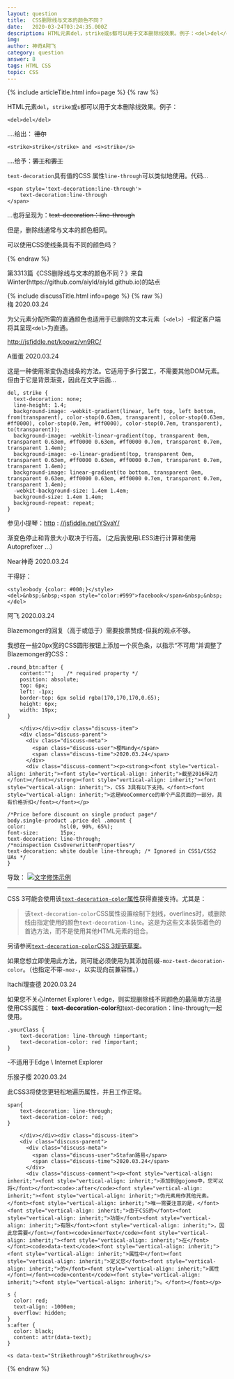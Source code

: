 ```yaml
---
layout: question
title:  CSS删除线与文本的颜色不同？
date:   2020-03-24T03:24:35.000Z
description: HTML元素del，strike或s都可以用于文本删除线效果。例子：<del>del</del>....给出： 德尔<strike>stri...
img: 
author: 神奇A阿飞
category: question
answer: 8
tags: HTML CSS
topic: CSS
---
```

<div class="article-root">
  <div class="article">
    {% include articleTitle.html info=page %}
    {% raw %}
    <div class="article-content"><p><font style="vertical-align: inherit;"><font style="vertical-align: inherit;">HTML元素</font></font><code>del</code><font style="vertical-align: inherit;"><font style="vertical-align: inherit;">，</font></font><code>strike</code><font style="vertical-align: inherit;"><font style="vertical-align: inherit;">或</font></font><code>s</code><font style="vertical-align: inherit;"><font style="vertical-align: inherit;">都可以用于文本删除线效果。</font><font style="vertical-align: inherit;">例子：</font></font></p>

<pre><code>&lt;del&gt;del&lt;/del&gt;
</code></pre>

<p><font style="vertical-align: inherit;"><font style="vertical-align: inherit;">....给出： </font></font><del><font style="vertical-align: inherit;"><font style="vertical-align: inherit;">德尔</font></font></del></p>

<pre><code>&lt;strike&gt;strike&lt;/strike&gt; and &lt;s&gt;strike&lt;/s&gt;
</code></pre>

<p><font style="vertical-align: inherit;"><font style="vertical-align: inherit;">....给予：</font></font><strike><font style="vertical-align: inherit;"><font style="vertical-align: inherit;">罢工</font></font></strike><font style="vertical-align: inherit;"><font style="vertical-align: inherit;">和</font></font><s><font style="vertical-align: inherit;"><font style="vertical-align: inherit;">罢工</font></font></s></p>

<p><font style="vertical-align: inherit;"></font><code>text-decoration</code><font style="vertical-align: inherit;"><font style="vertical-align: inherit;">具有值</font><font style="vertical-align: inherit;">的CSS </font><font style="vertical-align: inherit;">属性</font></font><code>line-through</code><font style="vertical-align: inherit;"><font style="vertical-align: inherit;">可以类似地使用。</font><font style="vertical-align: inherit;">代码...</font></font></p>

<pre><code>&lt;span style='text-decoration:line-through'&gt;<font></font>
    text-decoration:line-through<font></font>
&lt;/span&gt;<font></font>
</code></pre>

<p><font style="vertical-align: inherit;"><font style="vertical-align: inherit;">...也将呈现为：</font></font><strike><font style="vertical-align: inherit;"><font style="vertical-align: inherit;">text-decoration：line-through</font></font></strike> </p>

<p><font style="vertical-align: inherit;"><font style="vertical-align: inherit;">但是，删除线通常与文本的颜色相同。 </font></font></p>

<p><font style="vertical-align: inherit;"><font style="vertical-align: inherit;">可以使用CSS使线条具有不同的颜色吗？</font></font></p></div>
    {% endraw %}
  </div>
  <p class="winter_mark">第3313篇《CSS删除线与文本的颜色不同？》来自Winter(https://github.com/aiyld/aiyld.github.io)的站点</p>
  <div class="discuss-wrapper">
    {% include discussTitle.html info=page %}
    {% raw %}
    <div class="discuss-item">
        <div class="discuss-parent">
          <div class="discuss-meta">
            <span class="discuss-user">梅</span>
            <span class="discuss-time">2020.03.24</span>
          </div>
          <div class="discuss-comment"><p><font style="vertical-align: inherit;"><font style="vertical-align: inherit;">为父元素分配所需的直通颜色也适用于已删除的文本元素（</font></font><code>&lt;del&gt;</code><font style="vertical-align: inherit;"><font style="vertical-align: inherit;">）-假定客户端将其呈现</font></font><code>&lt;del&gt;</code><font style="vertical-align: inherit;"><font style="vertical-align: inherit;">为直通。</font></font></p>

<p><a href="http://jsfiddle.net/kpowz/vn9RC/" rel="nofollow"><font style="vertical-align: inherit;"><font style="vertical-align: inherit;">http://jsfiddle.net/kpowz/vn9RC/</font></font></a></p></div>
        </div></div><div class="discuss-item">
        <div class="discuss-parent">
          <div class="discuss-meta">
            <span class="discuss-user">A蛋蛋</span>
            <span class="discuss-time">2020.03.24</span>
          </div>
          <div class="discuss-comment"><p><font style="vertical-align: inherit;"><font style="vertical-align: inherit;">这是一种使用渐变伪造线条的方法。</font><font style="vertical-align: inherit;">它适用于多行罢工，不需要其他DOM元素。</font><font style="vertical-align: inherit;">但由于它是背景渐变，因此在文字后面...</font></font></p>

<pre class="lang-css prettyprint-override"><code>del, strike {<font></font>
  text-decoration: none;<font></font>
  line-height: 1.4;<font></font>
  background-image: -webkit-gradient(linear, left top, left bottom, from(transparent), color-stop(0.63em, transparent), color-stop(0.63em, #ff0000), color-stop(0.7em, #ff0000), color-stop(0.7em, transparent), to(transparent));<font></font>
  background-image: -webkit-linear-gradient(top, transparent 0em, transparent 0.63em, #ff0000 0.63em, #ff0000 0.7em, transparent 0.7em, transparent 1.4em);<font></font>
  background-image: -o-linear-gradient(top, transparent 0em, transparent 0.63em, #ff0000 0.63em, #ff0000 0.7em, transparent 0.7em, transparent 1.4em);<font></font>
  background-image: linear-gradient(to bottom, transparent 0em, transparent 0.63em, #ff0000 0.63em, #ff0000 0.7em, transparent 0.7em, transparent 1.4em);<font></font>
  -webkit-background-size: 1.4em 1.4em;<font></font>
  background-size: 1.4em 1.4em;<font></font>
  background-repeat: repeat;<font></font>
}<font></font>
</code></pre>

<p><font style="vertical-align: inherit;"><font style="vertical-align: inherit;">参见小提琴：</font><a href="http://jsfiddle.net/YSvaY/" rel="noreferrer"><font style="vertical-align: inherit;">http</font></a><font style="vertical-align: inherit;"> : </font></font><a href="http://jsfiddle.net/YSvaY/" rel="noreferrer"><font style="vertical-align: inherit;"><font style="vertical-align: inherit;">//jsfiddle.net/YSvaY/</font></font></a></p>

<p><font style="vertical-align: inherit;"><font style="vertical-align: inherit;">渐变色停止和背景大小取决于行高。</font><font style="vertical-align: inherit;">（之后我使用LESS进行计算和使用Autoprefixer ...）</font></font></p></div>
        </div></div><div class="discuss-item">
        <div class="discuss-parent">
          <div class="discuss-meta">
            <span class="discuss-user">Near神奇</span>
            <span class="discuss-time">2020.03.24</span>
          </div>
          <div class="discuss-comment"><p><font style="vertical-align: inherit;"><font style="vertical-align: inherit;">干得好：</font></font></p>

<p></p><div class="snippet" data-lang="js" data-hide="false" data-console="true" data-babel="false">
<div class="snippet-code">
<pre class="snippet-code-html lang-html prettyprint-override"><code>&lt;style&gt;body {color: #000;}&lt;/style&gt;<font></font>
&lt;del&gt;&amp;nbsp;&amp;nbsp;&lt;span style="color:#999"&gt;facebook&lt;/span&gt;&amp;nbsp;&amp;nbsp;&lt;/del&gt;</code></pre>
</div>
</div>
<p></p></div>
        </div></div><div class="discuss-item">
        <div class="discuss-parent">
          <div class="discuss-meta">
            <span class="discuss-user">阿飞</span>
            <span class="discuss-time">2020.03.24</span>
          </div>
          <div class="discuss-comment"><p><font style="vertical-align: inherit;"><font style="vertical-align: inherit;">Blazemonger的回复（高于或低于）需要投票赞成-但我的观点不够。</font></font></p>

<p><font style="vertical-align: inherit;"><font style="vertical-align: inherit;">我想在一些20px宽的CSS圆形按钮上添加一个灰色条，以指示“不可用”并调整了Blazemonger的CSS：</font></font></p>

<pre><code>.round_btn:after {<font></font>
    content:"";    /* required property */<font></font>
    position: absolute;<font></font>
    top: 6px;<font></font>
    left: -1px;<font></font>
    border-top: 6px solid rgba(170,170,170,0.65);<font></font>
    height: 6px;<font></font>
    width: 19px;<font></font>
}<font></font>
</code></pre></div>
        </div></div><div class="discuss-item">
        <div class="discuss-parent">
          <div class="discuss-meta">
            <span class="discuss-user">樱Mandy</span>
            <span class="discuss-time">2020.03.24</span>
          </div>
          <div class="discuss-comment"><p><strong><font style="vertical-align: inherit;"><font style="vertical-align: inherit;">截至2016年2月</font></font></strong><font style="vertical-align: inherit;"><font style="vertical-align: inherit;">，CSS 3具有以下支持。</font><font style="vertical-align: inherit;">这是WooCommerce的单个产品页面的一部分，具有价格折扣</font></font></p>

<pre><code>/*Price before discount on single product page*/<font></font>
body.single-product .price del .amount {<font></font>
color:           hsl(0, 90%, 65%);<font></font>
font-size:       15px;<font></font>
text-decoration: line-through;<font></font>
/*noinspection CssOverwrittenProperties*/<font></font>
text-decoration: white double line-through; /* Ignored in CSS1/CSS2 UAs */<font></font>
}<font></font>
</code></pre>

<p><font style="vertical-align: inherit;"><font style="vertical-align: inherit;">导致：
</font></font><a href="https://i.stack.imgur.com/4D6Z2.png" rel="noreferrer"><img src="https://i.stack.imgur.com/4D6Z2.png" alt="文字修饰示例"></a></p>

<hr>

<p><font style="vertical-align: inherit;"><font style="vertical-align: inherit;">CSS 3可能会使用该</font></font><a href="https://developer.mozilla.org/en-US/docs/Web/CSS/text-decoration-color" rel="noreferrer"><code>text-decoration-color</code><font style="vertical-align: inherit;"><font style="vertical-align: inherit;">属性</font></font></a><font style="vertical-align: inherit;"><font style="vertical-align: inherit;">获得直接支持</font><font style="vertical-align: inherit;">。</font><font style="vertical-align: inherit;">尤其是：</font></font></p>

<blockquote>
  <p><font style="vertical-align: inherit;"><font style="vertical-align: inherit;">该</font></font><code>text-decoration-color</code><font style="vertical-align: inherit;"><font style="vertical-align: inherit;">CSS属性设置绘制下划线，overlines时，或删除线由指定使用的颜色</font></font><code>text-decoration-line</code><font style="vertical-align: inherit;"><font style="vertical-align: inherit;">。</font><font style="vertical-align: inherit;">这是为这些文本装饰着色的首选方法，而不是使用其他HTML元素的组合。</font></font></p>
</blockquote>

<p><font style="vertical-align: inherit;"><font style="vertical-align: inherit;">另请参阅</font></font><a href="http://dev.w3.org/csswg/css-text-decor-3/#text-decoration-color" rel="noreferrer"><code>text-decoration-color</code><font style="vertical-align: inherit;"><font style="vertical-align: inherit;">CSS 3规范草案</font></font></a><font style="vertical-align: inherit;"><font style="vertical-align: inherit;">。</font></font></p>

<p><font style="vertical-align: inherit;"><font style="vertical-align: inherit;">如果您想立即使用此方法，则可能必须使用为其添加前缀</font></font><code>-moz-text-decoration-color</code><font style="vertical-align: inherit;"><font style="vertical-align: inherit;">。</font><font style="vertical-align: inherit;">（也指定不带</font></font><code>-moz-</code><font style="vertical-align: inherit;"><font style="vertical-align: inherit;">，以实现向前兼容性。）</font></font></p></div>
        </div></div><div class="discuss-item">
        <div class="discuss-parent">
          <div class="discuss-meta">
            <span class="discuss-user">Itachi理查德</span>
            <span class="discuss-time">2020.03.24</span>
          </div>
          <div class="discuss-comment"><p><font style="vertical-align: inherit;"><font style="vertical-align: inherit;">如果您不关心Internet Explorer \ edge，则实现删除线不同颜色的最简单方法是使用CSS属性： 
 </font></font><strong><font style="vertical-align: inherit;"><font style="vertical-align: inherit;">text-decoration-color</font></font></strong><font style="vertical-align: inherit;"><font style="vertical-align: inherit;">和text-decoration：line-through;一起使用。</font></font></p>

<pre><code>.yourClass {<font></font>
    text-decoration: line-through !important;<font></font>
    text-decoration-color: red !important;<font></font>
}<font></font>
</code></pre>

<p><font style="vertical-align: inherit;"><font style="vertical-align: inherit;">-不适用于Edge \ Internet Explorer</font></font></p></div>
        </div></div><div class="discuss-item">
        <div class="discuss-parent">
          <div class="discuss-meta">
            <span class="discuss-user">乐猴子樱</span>
            <span class="discuss-time">2020.03.24</span>
          </div>
          <div class="discuss-comment"><p><font style="vertical-align: inherit;"><font style="vertical-align: inherit;">此CSS3将使您更轻松地遍历属性，并且工作正常。   </font></font></p>

<pre><code>span{<font></font>
    text-decoration: line-through;<font></font>
    text-decoration-color: red;<font></font>
}<font></font>
</code></pre></div>
        </div></div><div class="discuss-item">
        <div class="discuss-parent">
          <div class="discuss-meta">
            <span class="discuss-user">Stafan路易</span>
            <span class="discuss-time">2020.03.24</span>
          </div>
          <div class="discuss-comment"><p><font style="vertical-align: inherit;"><font style="vertical-align: inherit;">添加到@gojomo中，您可以将</font></font><code>:after</code><font style="vertical-align: inherit;"><font style="vertical-align: inherit;">伪元素用作其他元素。</font><font style="vertical-align: inherit;">唯一需要注意的是，</font><font style="vertical-align: inherit;">由于CSS的</font><font style="vertical-align: inherit;">功能</font><font style="vertical-align: inherit;">有限</font><font style="vertical-align: inherit;">，因此您需要</font></font><code>innerText</code><font style="vertical-align: inherit;"><font style="vertical-align: inherit;">在</font></font><code>data-text</code><font style="vertical-align: inherit;"><font style="vertical-align: inherit;">属性中</font><font style="vertical-align: inherit;">定义您</font><font style="vertical-align: inherit;">的</font><font style="vertical-align: inherit;">属性</font></font><code>content</code><font style="vertical-align: inherit;"><font style="vertical-align: inherit;">。</font></font></p>

<p></p><div class="snippet" data-lang="js" data-hide="false" data-console="true" data-babel="false">
<div class="snippet-code">
<pre class="snippet-code-css lang-css prettyprint-override"><code>s {<font></font>
  color: red;<font></font>
  text-align: -1000em;<font></font>
  overflow: hidden;<font></font>
}<font></font>
s:after {<font></font>
  color: black;<font></font>
  content: attr(data-text);<font></font>
}</code></pre>
<pre class="snippet-code-html lang-html prettyprint-override"><code>&lt;s data-text="Strikethrough"&gt;Strikethrough&lt;/s&gt;</code></pre>
</div>
</div>
<p></p></div>
        </div></div>
    {% endraw %}
  </div>
<div>
